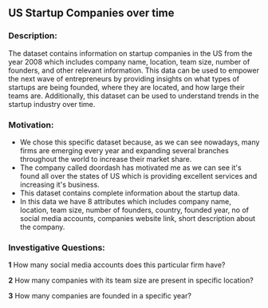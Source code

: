 ## US Startup Companies over time


### Description:

 The dataset contains information on startup companies in the US from  the year 2008 which includes company name, location, team size, number of founders, and other relevant information. 
 This data can be used to empower the next wave of entrepreneurs by providing insights on
 what types of startups are being founded, where they are located, and how large their teams are. 
 Additionally, this dataset can be used to understand trends in the startup industry over time.

### Motivation:
 
- We chose this specific dataset because, as we can see nowadays, many firms are emerging every year and expanding several branches throughout the world to increase their market share.
- The company called doordash has motivated me as we can see it's found all over the states of US which is providing excellent services and increasing it's business.
- This dataset contains complete information about the startup data.
- In this data we have 8 attributes which includes company name, location, team size, number of founders, country, founded year, no of social media accounts, companies website link, short description about the company.


### Investigative Questions:

**1** How many social media accounts does this particular firm have?

**2** How many companies with its team size are present in specific location?

**3** How many companies are founded in a specific year?


